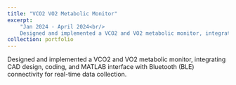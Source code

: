 ```yaml
---
title: "VCO2 VO2 Metabolic Monitor"
excerpt: 
    "Jan 2024 - April 2024<br/>
    Designed and implemented a VCO2 and VO2 metabolic monitor, integrating CAD design, coding, and MATLAB interface with Bluetooth (BLE) connectivity for real-time data collection."
collection: portfolio
---
```


Designed and implemented a VCO2 and VO2 metabolic monitor, integrating CAD design, coding, and MATLAB interface with Bluetooth (BLE) connectivity for real-time data collection.
